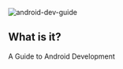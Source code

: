 ![android-dev-guide](https://raw.github.com/niranjan94/android-dev-guide/gh-pages/images/cover.jpg "android-dev-guide") 

## What is it? 
A Guide to Android Development
